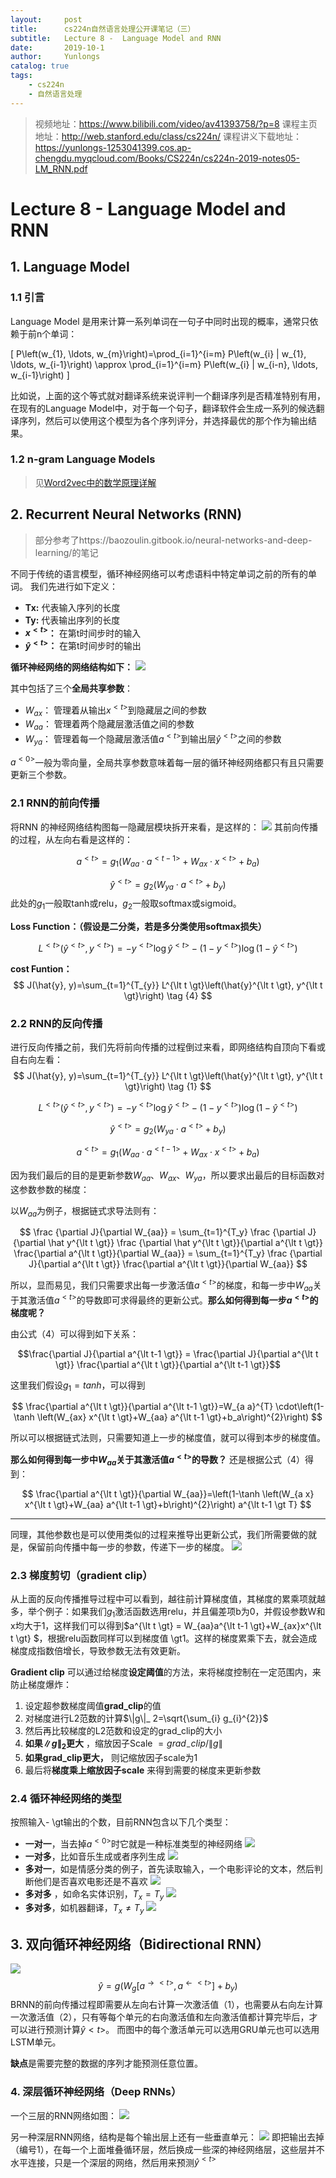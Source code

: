 ```yaml
---
layout:     post
title:      cs224n自然语言处理公开课笔记（三）
subtitle:   Lecture 8 -  Language Model and RNN
date:       2019-10-1
author:     Yunlongs
catalog: true
tags:
    - cs224n
    - 自然语言处理
---
```


>视频地址：https://www.bilibili.com/video/av41393758/?p=8
课程主页地址：http://web.stanford.edu/class/cs224n/
课程讲义下载地址：https://yunlongs-1253041399.cos.ap-chengdu.myqcloud.com/Books/CS224n/cs224n-2019-notes05-LM_RNN.pdf

# Lecture 8 -  Language Model and RNN

## 1. Language Model

### 1.1 引言
Language Model 是用来计算一系列单词在一句子中同时出现的概率，通常只依赖于前n个单词：


\[
P\left(w_{1}, \ldots, w_{m}\right)=\prod_{i=1}^{i=m} P\left(w_{i} | w_{1}, \ldots, w_{i-1}\right) \approx \prod_{i=1}^{i=m} P\left(w_{i} | w_{i-n}, \ldots, w_{i-1}\right)
\]

比如说，上面的这个等式就对翻译系统来说评判一个翻译序列是否精准特别有用，在现有的Language Model中，对于每一个句子，翻译软件会生成一系列的候选翻译序列，然后可以使用这个模型为各个序列评分，并选择最优的那个作为输出结果。

### 1.2 n-gram Language Models

>见[Word2vec中的数学原理详解](https://yunlongs.cn/2019/01/16/Word2vec中的数学原理详解/)


## 2. Recurrent Neural Networks (RNN)
>部分参考了https://baozoulin.gitbook.io/neural-networks-and-deep-learning/的笔记

不同于传统的语言模型，循环神经网络可以考虑语料中特定单词之前的所有的单词。
我们先进行如下定义：
- **Tx:** 代表输入序列的长度
- **Ty:** 代表输出序列的长度
- **$x^{\lt t \gt}$：** 在第t时间步时的输入
- **$\hat y^{\lt t \gt}$：** 在第t时间步时的输出

**循环神经网络的网络结构如下：** 
![](https://yunlongs-1253041399.cos.ap-chengdu.myqcloud.com/image/Stanford/21.png)

其中包括了三个**全局共享参数**：
- $W_{ax}$： 管理着从输出$x^{\lt t \gt}$到隐藏层之间的参数
- $W_{aa}$： 管理着两个隐藏层激活值之间的参数
- $W_{ya}$： 管理着每一个隐藏层激活值$a^{\lt t \gt}$到输出层$\hat y^{\lt t \gt}$之间的参数

$a^{\lt 0 \gt}$一般为零向量，全局共享参数意味着每一层的循环神经网络都只有且只需要更新三个参数。

### 2.1 RNN的前向传播
将RNN 的神经网络结构图每一隐藏层模块拆开来看，是这样的：
![](https://yunlongs-1253041399.cos.ap-chengdu.myqcloud.com/image/Stanford/22.png)
其前向传播的过程，从左向右看是这样的：

$$
a^{\lt t \gt}=g_1\left(W_{a a} \cdot a^{\lt t-1 \gt}+W_{a x} \cdot x^{\lt t \gt}+b_{a}\right) \tag {1}
$$

$$
\hat{y}^{\lt t \gt}=g_2\left(W_{y a} \cdot a^{\lt t \gt}+b_{y}\right) \tag {2}
$$
此处的$g_1$一般取tanh或relu，$g_2$一般取softmax或sigmoid。

**Loss Function：（假设是二分类，若是多分类使用softmax损失）**

$$
L^{\lt t \gt}\left(\hat{y}^{\lt t \gt}, y^{\lt t \gt}\right)=-y^{\lt t \gt} \log \hat{y}^{\lt t \gt}-\left(1-y^{\lt t \gt}\right) \log \left(1-\hat{y}^{\lt t \gt}\right) \tag {3}
$$

**cost Funtion：**
$$
J(\hat{y}, y)=\sum_{t=1}^{T_{y}} L^{\lt t \gt}\left(\hat{y}^{\lt t \gt}, y^{\lt t \gt}\right) \tag {4}
$$

### 2.2 RNN的反向传播

进行反向传播之前，我们先将前向传播的过程倒过来看，即网络结构自顶向下看或自右向左看：
$$
J(\hat{y}, y)=\sum_{t=1}^{T_{y}} L^{\lt t \gt}\left(\hat{y}^{\lt t \gt}, y^{\lt t \gt}\right) \tag {1}
$$

$$
L^{\lt t \gt}\left(\hat{y}^{\lt t \gt}, y^{\lt t \gt}\right)=-y^{\lt t \gt} \log \hat{y}^{\lt t \gt}-\left(1-y^{\lt t \gt}\right) \log \left(1-\hat{y}^{\lt t \gt}\right) \tag {2}
$$

$$
\hat{y}^{\lt t \gt}=g_2\left(W_{y a} \cdot a^{\lt t \gt}+b_{y}\right) \tag {3}
$$

$$
a^{\lt t \gt}=g_1\left(W_{a a} \cdot a^{\lt t-1 \gt}+W_{a x} \cdot x^{\lt t \gt}+b_{a}\right) \tag {4}
$$


因为我们最后的目的是更新参数$W_{aa}、W_{ax} 、W_{ya}$，所以要求出最后的目标函数对这参数参数的梯度：

以$W_{aa}$为例子，根据链式求导法则有：

$$
\frac {\partial J}{\partial W_{aa}} = \sum_{t=1}^{T_y} \frac {\partial J}{\partial \hat y^{\lt t \gt}} \frac {\partial \hat y^{\lt t \gt}}{\partial a^{\lt t \gt}} \frac{\partial a^{\lt t \gt}}{\partial W_{aa}} = \sum_{t=1}^{T_y} \frac {\partial J}{\partial a^{\lt t \gt}} \frac{\partial a^{\lt t \gt}}{\partial W_{aa}}
$$

所以，显而易见，我们只需要求出每一步激活值$a^{\lt t \gt}$的梯度，和每一步中$W_{aa}$关于其激活值$a^{\lt t \gt}$的导数即可求得最终的更新公式。**那么如何得到每一步$a^{\lt t \gt}$的梯度呢？**

由公式（4）可以得到如下关系：

$$\frac{\partial J}{\partial a^{\lt t-1 \gt}} = \frac{\partial J}{\partial a^{\lt t \gt}} \frac{\partial a^{\lt t \gt}}{\partial a^{\lt t-1 \gt}}$$

这里我们假设$g_1=tanh$，可以得到

$$
\frac{\partial a^{\lt t \gt}}{\partial a^{\lt t-1 \gt}}=W_{a a}^{T} \cdot\left(1-\tanh \left(W_{ax} x^{\lt t \gt}+W_{aa} a^{\lt t-1 \gt}+b_a\right)^{2}\right)
$$

所以可以根据链式法则，只需要知道上一步的梯度值，就可以得到本步的梯度值。

**那么如何得到每一步中$W_{aa}$关于其激活值$a^{\lt t \gt}$的导数？**
还是根据公式（4）得到：

$$
\frac{\partial a^{\lt t \gt}}{\partial W_{aa}}=\left(1-\tanh \left(W_{a x} x^{\lt t \gt}+W_{aa} a^{\lt t-1 \gt}+b\right)^{2}\right) a^{\lt t-1 \gt T}
$$


----
同理，其他参数也是可以使用类似的过程来推导出更新公式，我们所需要做的就是，保留前向传播中每一步的参数，传递下一步的梯度。
![](https://yunlongs-1253041399.cos.ap-chengdu.myqcloud.com/image/Stanford/23.png)

### 2.3 梯度剪切（gradient clip）

从上面的反向传播推导过程中可以看到，越往前计算梯度值，其梯度的累乘项就越多，举个例子：如果我们$g_1$激活函数选用relu，并且偏差项b为0，并假设参数W和x均大于1，这样我们可以得到$a^{\lt t \gt} = W_{aa}a^{\lt t-1 \gt}+W_{ax}x^{\lt t \gt} $，根据relu函数同样可以到梯度值 \gt1。这样的梯度累乘下去，就会造成梯度成指数倍增长，导致参数无法有效更新。

**Gradient clip** 可以通过给梯度**设定阈值**的方法，来将梯度控制在一定范围内，来防止梯度爆炸：
1. 设定超参数梯度阈值**grad_clip**的值
2. 对梯度进行L2范数的计算$\|g\|_ 2=\sqrt{\sum_{i} g_{i}^{2}}$
3. 然后再比较梯度的L2范数和设定的grad_clip的大小
4. **如果$\|g\|_ {2}$更大** ，缩放因子Scale $=g r a d_{-} c l i p /\|g\|$
5. **如果grad_clip更大，** 则记缩放因子scale为1
6. 最后将**梯度乘上缩放因子scale** 来得到需要的梯度来更新参数


### 2.4 循环神经网络的类型

按照输入- \gt输出的个数，目前RNN包含以下几个类型：

- **一对一**，当去掉$a^{\lt 0 \gt}$时它就是一种标准类型的神经网络
![](https://yunlongs-1253041399.cos.ap-chengdu.myqcloud.com/image/Stanford/24.png)
- **一对多**，比如音乐生成或者序列生成
![](https://yunlongs-1253041399.cos.ap-chengdu.myqcloud.com/image/Stanford/25.png)
- **多对一**，如是情感分类的例子，首先读取输入，一个电影评论的文本，然后判断他们是否喜欢电影还是不喜欢
![](https://yunlongs-1253041399.cos.ap-chengdu.myqcloud.com/image/Stanford/26.png)
- **多对多** ，如命名实体识别，$T_{x}=T_{y}$
![](https://yunlongs-1253041399.cos.ap-chengdu.myqcloud.com/image/Stanford/27.png)
- **多对多**，如机器翻译，$T_{x} \neq T_{y}$
![](https://yunlongs-1253041399.cos.ap-chengdu.myqcloud.com/image/Stanford/28.png)

## 3. 双向循环神经网络（Bidirectional RNN）
![](https://yunlongs-1253041399.cos.ap-chengdu.myqcloud.com/image/Stanford/31.png)
$$
\hat{y}=g\left(W_{g}\left[a^{\rightarrow\lt t \gt}, a^{\leftarrow\lt t \gt}\right]+b_{y}\right)
$$
BRNN的前向传播过程即需要从左向右计算一次激活值（1），也需要从右向左计算一次激活值（2），只有等每个单元的右向激活值和左向激活值都计算完毕后，才可以进行预测计算$\hat y{\lt t \gt}$。
而图中的每个激活单元可以选用GRU单元也可以选用LSTM单元。

**缺点**是需要完整的数据的序列才能预测任意位置。



### 4. 深层循环神经网络（Deep RNNs）
一个三层的RNN网络如图：
![](https://yunlongs-1253041399.cos.ap-chengdu.myqcloud.com/image/Stanford/32.png)

另一种深层RNN网络，结构是每个输出层上还有一些垂直单元：
![](https://yunlongs-1253041399.cos.ap-chengdu.myqcloud.com/image/Stanford/33.png)
即把输出去掉（编号1），在每一个上面堆叠循环层，然后换成一些深的神经网络层，这些层并不水平连接，只是一个深层的网络，然后用来预测$\hat y^{\lt t \gt}$
